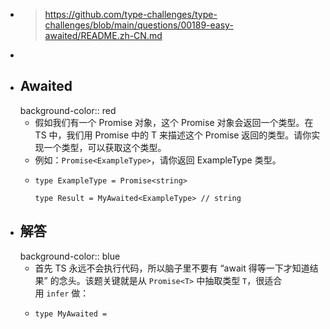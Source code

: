 - > https://github.com/type-challenges/type-challenges/blob/main/questions/00189-easy-awaited/README.zh-CN.md
-
- ## Awaited
  background-color:: red
	- 假如我们有一个 Promise 对象，这个 Promise 对象会返回一个类型。在 TS 中，我们用 Promise 中的 T 来描述这个 Promise 返回的类型。请你实现一个类型，可以获取这个类型。
	- 例如：`Promise<ExampleType>`，请你返回 ExampleType 类型。
	- ```
	  type ExampleType = Promise<string>
	  
	  type Result = MyAwaited<ExampleType> // string
	  ```
- ## 解答
  background-color:: blue
	- 首先 TS 永远不会执行代码，所以脑子里不要有 “await 得等一下才知道结果” 的念头。该题关键就是从 `Promise<T>` 中抽取类型 `T`，很适合用 `infer` 做：
	- ```
	  type MyAwaited = 
	  ```